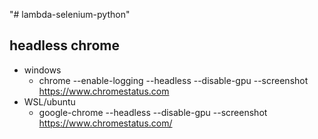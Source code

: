 "# lambda-selenium-python" 

## headless chrome
- windows 
  * chrome --enable-logging --headless --disable-gpu --screenshot https://www.chromestatus.com
- WSL/ubuntu
  * google-chrome --headless --disable-gpu --screenshot https://www.chromestatus.com/
